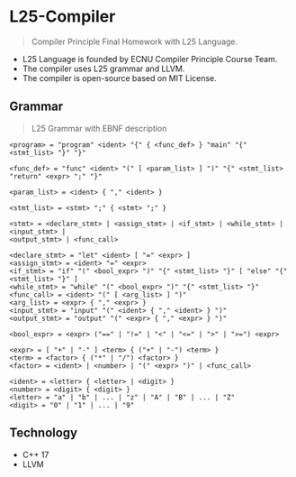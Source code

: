 # L25-Compiler
> Compiler Principle Final Homework with L25 Language.

* L25 Language is founded by ECNU Compiler Principle Course Team.
* The compiler uses L25 grammar and LLVM.
* The compiler is open-source based on MIT License.

## Grammar
> L25 Grammar with EBNF description
```
<program> = "program" <ident> "{" { <func_def> } "main" "{" <stmt_list> "}" "}"

<func_def> = "func" <ident> "(" [ <param_list> ] ")" "{" <stmt_list> "return" <expr> ";" "}"

<param_list> = <ident> { "," <ident> }

<stmt_list> = <stmt> ";" { <stmt> ";" }

<stmt> = <declare_stmt> | <assign_stmt> | <if_stmt> | <while_stmt> | <input_stmt> |
<output_stmt> | <func_call>

<declare_stmt> = "let" <ident> [ "=" <expr> ]
<assign_stmt> = <ident> "=" <expr>
<if_stmt> = "if" "(" <bool_expr> ")" "{" <stmt_list> "}" [ "else" "{" <stmt_list> "}" ]
<while_stmt> = "while" "(" <bool_expr> ")" "{" <stmt_list> "}"
<func_call> = <ident> "(" [ <arg_list> ] ")"
<arg_list> = <expr> { "," <expr> }
<input_stmt> = "input" "(" <ident> { "," <ident> } ")"
<output_stmt> = "output" "(" <expr> { "," <expr> } ")"

<bool_expr> = <expr> ("==" | "!=" | "<" | "<=" | ">" | ">=") <expr>

<expr> = [ "+" | "-" ] <term> { ("+" | "-") <term> }
<term> = <factor> { ("*" | "/") <factor> }
<factor> = <ident> | <number> | "(" <expr> ")" | <func_call>

<ident> = <letter> { <letter> | <digit> }
<number> = <digit> { <digit> }
<letter> = "a" | "b" | ... | "z" | "A" | "B" | ... | "Z"
<digit> = "0" | "1" | ... | "9"
```

## Technology
* C++ 17
* LLVM